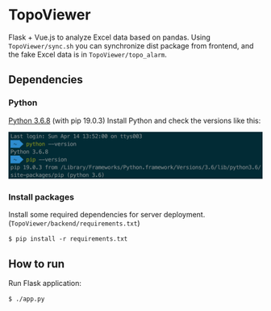 # TopoViewer
Flask + Vue.js to analyze Excel data based on pandas. Using `TopoViewer/sync.sh` you can synchronize dist package from frontend, and the fake Excel data is in `TopoViewer/topo_alarm`.
## Dependencies
### Python
[Python 3.6.8](https://www.python.org/downloads/release/python-368/) (with pip 19.0.3)
Install Python and check the versions like this:

![](https://raw.githubusercontent.com/ICHIGOI7E/mdpics/master/TopoViewer/1.jpeg)
### Install packages
Install some required dependencies for server deployment. (`TopoViewer/backend/requirements.txt`)
```
$ pip install -r requirements.txt
```
## How to run
Run Flask application:
```
$ ./app.py
```
